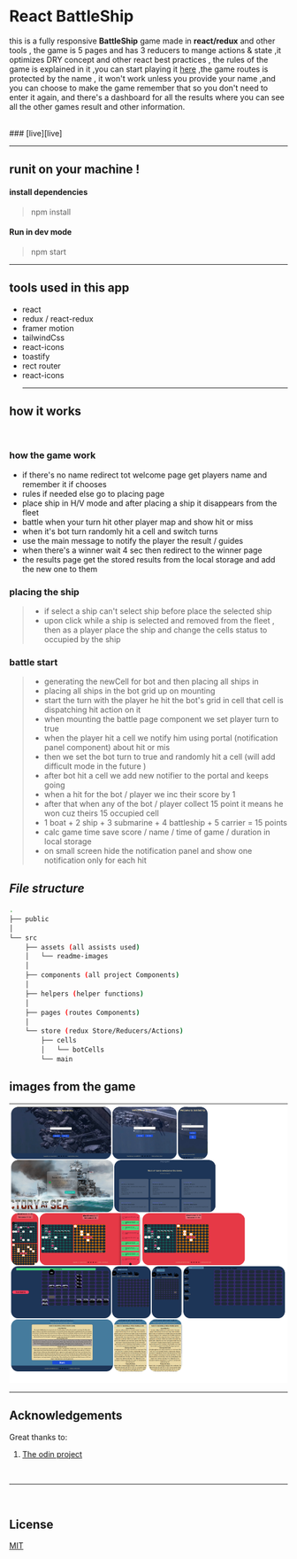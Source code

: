 # React BattleShip

this is a fully responsive **BattleShip** game made in **react/redux** and other tools , the game is 5 pages and has 3 reducers to mange actions & state ,it optimizes DRY concept and other react best practices , the rules of the game is explained in it ,you can start playing it [here][live] ,the game routes is protected by the name , it won't work unless you provide your name ,and you can choose to make the game remember that so you don't need to enter it again, and there's a dashboard for all the results where you can see all the other games result and other information.

<br>
###  [live][live]
<hr>

## runit on your machine !

#### install dependencies

> npm install

#### Run in dev mode

> npm start

<hr>

## tools used in this app

- react
- redux / react-redux
- framer motion
- tailwindCss
- react-icons
- toastify
- rect router
- react-icons
  <hr>

## how it works

<br>

### how the game work

- if there's no name redirect tot welcome page get players name and remember it if chooses
- rules if needed else go to placing page
- place ship in H/V mode and after placing a ship it disappears from the fleet
- battle when your turn hit other player map and show hit or miss
- when it's bot turn randomly hit a cell and switch turns
- use the main message to notify the player the result / guides
- when there's a winner wait 4 sec then redirect to the winner page
- the results page get the stored results from the local storage and add the new one to them

### placing the ship

> - if select a ship can't select ship before place the selected ship
> - upon click while a ship is selected and removed from the fleet , then as a player place the ship and change the cells status to occupied by the ship

### battle start

> - generating the newCell for bot and then placing all ships in
> - placing all ships in the bot grid up on mounting
> - start the turn with the player he hit the bot's grid in cell that cell is dispatching hit action on it
> - when mounting the battle page component we set player turn to true
> - when the player hit a cell we notify him using portal (notification panel component) about hit or mis
> - then we set the bot turn to true and randomly hit a cell (will add difficult mode in the future )
> - after bot hit a cell we add new notifier to the portal and keeps going
> - when a hit for the bot / player we inc their score by 1
> - after that when any of the bot / player collect 15 point it means he won cuz theirs 15 occupied cell
> - 1 boat + 2 ship + 3 submarine + 4 battleship + 5 carrier = 15 points
> - calc game time save score / name / time of game / duration in local storage
> - on small screen hide the notification panel and show one notification only for each hit

## _File structure_

```bash
.
├── public
│  
└── src
    ├── assets (all assists used)
    │   └── readme-images
    │
    ├── components (all project Components)
    │
    ├── helpers (helper functions)
    │
    ├── pages (routes Components)
    │
    └── store (redux Store/Reducers/Actions)
        ├── cells
        │   └── botCells
        └── main

```

## images from the game

![all view from the game im many sizes ][all]

<hr/>

## Acknowledgements

Great thanks to:

1. [The odin project](https://www.theodinproject.com)
<br>
<hr >
<br>

## License

[MIT](./LICENSE.md)

[repo]: https://github.com/ahmedmaher2481998/react-battleships
[live]: https://battleship-react-amaher938.netlify.app/
[all]: src/assets//all.png
